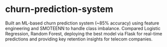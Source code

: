 # churn-prediction-system
Built an ML-based churn prediction system (~85% accuracy) using feature engineering and SMOTEENN to handle class imbalance. Compared Logistic Regression, Random Forest, deploying the best model via Flask for real-time predictions and providing key retention insights for telecom companies.
